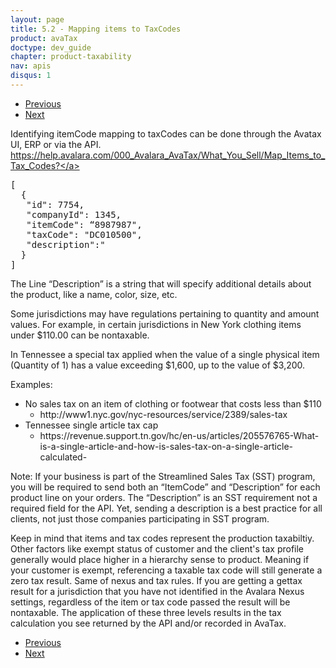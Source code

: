```yaml
---
layout: page
title: 5.2 - Mapping items to TaxCodes
product: avaTax
doctype: dev_guide
chapter: product-taxability
nav: apis
disqus: 1
---
```

<ul class="pager">
  <li class="previous"><a href="/avatax/dev-guide/product-taxability/finding-a-tax-code/"><i class="glyphicon glyphicon-chevron-left"></i>Previous</a></li>
  <li class="next"><a href="/avatax/dev-guide/product-taxability/zero-tax-due-to-product-taxability/">Next<i class="glyphicon glyphicon-chevron-right"></i></a></li>
</ul>

Identifying itemCode mapping to taxCodes can be done through the Avatax UI, ERP or via the API. 
<a class="dev-guide-link" href="https://help.avalara.com/000_Avalara_AvaTax/What_You_Sell/Map_Items_to_Tax_Codes?">https://help.avalara.com/000_Avalara_AvaTax/What_You_Sell/Map_Items_to_Tax_Codes?</a>

<pre>
[
  {
   "id": 7754,
   "companyId": 1345,
   "itemCode": “8987987",
   "taxCode": "DC010500",
   "description":"
  }
]
</pre>

The Line “Description” is a string that will specify additional details about the product, like a name, color, size, etc. 

Some jurisdictions may have regulations pertaining to quantity and amount values. For example, in certain jurisdictions in New York clothing items under $110.00 can be nontaxable.

In Tennessee  a special tax applied when the value of a single physical item (Quantity of 1) has a value exceeding $1,600, up to the value of $3,200.

Examples:
<ul class="dev-guide-list">
    <li>No sales tax on an item of clothing or footwear that costs less than $110
        <ul class="dev-guide-list">
            <li>http://www1.nyc.gov/nyc-resources/service/2389/sales-tax</li>
        </ul>
    </li>
    <li>Tennessee single article tax cap
        <ul class="dev-guide-list">
            <li>https://revenue.support.tn.gov/hc/en-us/articles/205576765-What-is-a-single-article-and-how-is-sales-tax-on-a-single-article-calculated-</li>
        </ul>
    </li>
</ul>

Note: If your business is part of the Streamlined Sales Tax (SST) program, you will be required to send both an “ItemCode” and “Description” for each product line on your orders. The “Description” is an SST requirement not a required field for the API. Yet, sending a description is a best practice for all clients, not just those companies participating in SST program.

Keep in mind that items and tax codes represent the production taxabiltiy. Other factors like exempt status of customer and the client's tax profile generally would place higher in a hierarchy sense to product. Meaning if your customer is exempt, referencing a taxable tax code will still generate a zero tax result. Same of nexus and tax rules. If you are getting a gettax result for a jurisdiction that you have not identified in the Avalara Nexus settings, regardless of the item or tax code passed the result will be nontaxable. The application of these three levels results in the tax calculation you see returned by the API and/or recorded in AvaTax.

<ul class="pager">
  <li class="previous"><a href="/avatax/dev-guide/product-taxability/finding-a-tax-code/"><i class="glyphicon glyphicon-chevron-left"></i>Previous</a></li>
  <li class="next"><a href="/avatax/dev-guide/product-taxability/zero-tax-due-to-product-taxability/">Next<i class="glyphicon glyphicon-chevron-right"></i></a></li>
</ul>